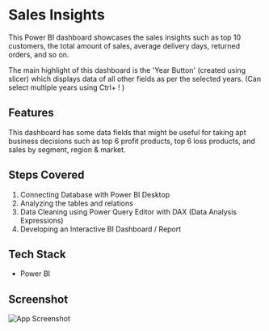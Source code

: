 
# Sales Insights 

This Power BI dashboard showcases the sales insights such as top 10 customers, the total amount of sales, average delivery days, returned orders, and so on.

The main highlight of this dashboard is the 'Year Button' (created using slicer) which displays data of all other fields as per the selected years.
(Can select multiple years using Ctrl+ ! )


## Features

This dashboard has some data fields that might be useful for taking apt business decisions such as top 6 profit products, top 6 loss products, and sales by segment, region & market.


## Steps Covered

1. Connecting Database with Power BI Desktop
2. Analyzing the tables and relations
3. Data Cleaning using Power Query Editor with DAX (Data Analysis Expressions)
4. Developing an Interactive BI Dashboard / Report


## Tech Stack

- Power BI

## Screenshot

![App Screenshot](https://drive.google.com/uc?export=view&id=1-IfUsiuGSIKF0nqE6dUQI0XqLb0_SET9)


